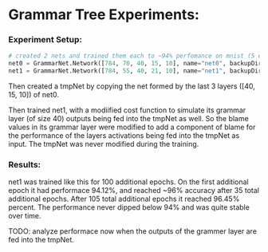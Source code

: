 # Grammar Tree Experiments:

### Experiment Setup:
````python
# created 2 nets and trained them each to ~94% perfomance on mnist (5 epochs)
net0 = GrammarNet.Network([784, 70, 40, 15, 10], name="net0", backupDir="backups/grammarTree")
net1 = GrammarNet.Network([784, 55, 40, 21, 10], name="net1", backupDir="backups/grammarTree")
````

Then created a tmpNet by copying the net formed by the last 3 layers ([40, 15, 10]) of net0.

Then trained net1, with a modiified cost function to simulate its grammar layer (of size 40) outputs being fed into the tmpNet as well.
So the blame values in its grammar layer were modified to add a component of blame for the performance of the layers activations being fed into the tmpNet as input.  The tmpNet was never modified during the training.

### Results:

net1 was trained like this for 100 additional epochs. On the first additional epoch it had performace 94.12%, and reached ~96% accuracy after 35 total additional epochs.  After 105 total additional epochs it reached 96.45% percent.  The performance never dipped below 94% and was quite stable over time.


TODO: analyze performace now when the outputs of the grammer layer are fed into the tmpNet.